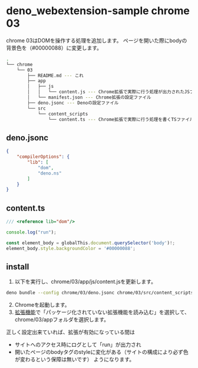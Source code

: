 # deno_webextension-sample chrome 03

chrome 03はDOMを操作する処理を追加します。
ページを開いた際にbodyの背景色を（#00000088）に変更します。

```bash
.
└── chrome
    └── 03
        ├── README.md --- これ
        ├── app
        │   ├── js
        │   │   └── content.js --- Chrome拡張で実際に行う処理が出力されたJSファイル
        │   └── manifest.json --- Chrome拡張の設定ファイル
        ├── deno.jsonc --- Denoの設定ファイル
        └── src
            └── content_scripts
                └── content.ts --- Chrome拡張で実際に行う処理を書くTSファイル
```

## deno.jsonc

```json
{
    "compilerOptions": {
        "lib": [
            "dom",
            "deno.ns"
        ]
    }
}
```

## content.ts

```ts
/// <reference lib="dom"/>

console.log("run");

const element_body = globalThis.document.querySelector('body')!;
element_body.style.backgroundColor = '#00000088';
```

## install

1. 以下を実行し、chrome/03/app/js/content.jsを更新します。
```bash
deno bundle --config chrome/03/deno.jsonc chrome/03/src/content_scripts/content.ts chrome/03/app/js/content.js
```
2. Chromeを起動します。
3. [拡張機能](chrome://extensions/)で「パッケージ化されていない拡張機能を読み込む」を選択して、chrome/03/appフォルダを選択します。

正しく設定出来ていれば、拡張が有効になっている間は
* サイトへのアクセス時にログとして「run」が出力され
* 開いたページのbodyタグのstyleに変化がある（サイトの構成により必ず色が変わるという保障は無いです）
ようになります。

